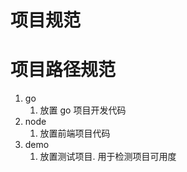 # 项目规范

# 项目路径规范

1.  go
    1.  放置 go 项目开发代码
2.  node
    1.  放置前端项目代码
3.  demo
    1.  放置测试项目. 用于检测项目可用度
